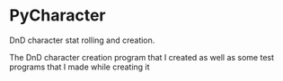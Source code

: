 # PyCharacter
DnD character stat rolling and creation.

The DnD character creation program that I created as well as some test programs that I made while creating it
